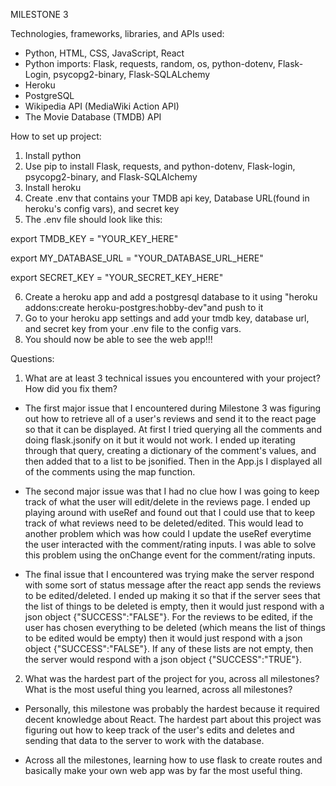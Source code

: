 MILESTONE 3

Technologies, frameworks, libraries, and APIs used:

- Python, HTML, CSS, JavaScript, React
- Python imports: Flask, requests, random, os, python-dotenv, Flask-Login, psycopg2-binary, Flask-SQLALchemy
- Heroku
- PostgreSQL
- Wikipedia API (MediaWiki Action API)
- The Movie Database (TMDB) API

How to set up project:

1. Install python
2. Use pip to install Flask, requests, and python-dotenv, Flask-login, psycopg2-binary,
and Flask-SQLAlchemy
3. Install heroku
4. Create .env that contains your TMDB api key, Database URL(found in heroku's config vars), and secret key
5. The .env file should look like this:

export TMDB_KEY = "YOUR_KEY_HERE"

export MY_DATABASE_URL = "YOUR_DATABASE_URL_HERE"

export SECRET_KEY = "YOUR_SECRET_KEY_HERE"

6. Create a heroku app and add a postgresql database to it using "heroku addons:create heroku-postgres:hobby-dev"and push to it
7. Go to your heroku app settings and add your tmdb key, database url, and secret key from your .env file to the config vars.
8. You should now be able to see the web app!!!

Questions:

1. What are at least 3 technical issues you encountered with your project? How did you fix them?

- The first major issue that I encountered during Milestone 3 was figuring out how to retrieve all of a user's reviews and send it to the react page so that it can be displayed. At first I tried querying all the comments and doing flask.jsonify on it but it would not work. I ended up iterating through that query, creating a dictionary of the comment's values, and then added that to a list to be jsonified. Then in the App.js I displayed all of the comments using the map function.

- The second major issue was that I had no clue how I was going to keep track of what the user will edit/delete in the reviews page. I ended up playing around with useRef and found out that I could use that to keep track of what reviews need to be deleted/edited. This would lead to another problem which was how could I update the useRef everytime the user interacted with the comment/rating inputs. I was able to solve this problem using the onChange event for the comment/rating inputs.

- The final issue that I encountered was trying make the server respond with some sort of status message after the react app sends the reviews to be edited/deleted. I ended up making it so that if the server sees that the list of things to be deleted is empty, then it would just respond with a json object {"SUCCESS":"FALSE"}. For the reviews to be edited, if the user has chosen everything to be deleted (which means the list of things to be edited would be empty) then it would just respond with a json object {"SUCCESS":"FALSE"}. If any of these lists are not empty, then the server would respond with a json object {"SUCCESS":"TRUE"}.

2. What was the hardest part of the project for you, across all milestones? What is the most useful thing you learned, across all milestones?

- Personally, this milestone was probably the hardest because it required decent knowledge about React. The hardest part about this project was figuring out how to keep track of the user's edits and deletes and sending that data to the server to work with the database.

- Across all the milestones, learning how to use flask to create routes and basically make your own web app was by far the most useful thing.
